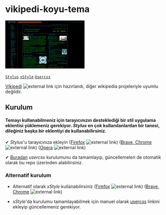# vikipedi-koyu-tema

<img src="images/screenshot.png" alt="önizleme" width="50%"/>

[`Stylus`](https://github.com/openstyles/stylus)
[`xStyle`](https://github.com/FirefoxBar/xStyle)
[`Usercss`](https://github.com/openstyles/stylus/wiki/Usercss)


[Vikipedi](https://tr.wikipedia.org) ![external link](https://user-images.githubusercontent.com/136959/44433186-de548e80-a56a-11e8-8947-d3331bd6d7a1.png)  için hazırlandı, diğer wikipedia projeleriyle uyumlu değildir.

## Kurulum

#### Temayı kullanabilmeniz için tarayıcınızın desteklediği bir stil uygulama eklentisi yüklemeniz gerekiyor. *Stylus* en çok kullanılanlardan bir tanesi, dileğiniz başka bir eklentiyi de kullanabilirsiniz.

✔ *Stylus*'u tarayıcınıza ekleyin ([Firefox](https://addons.mozilla.org/en-US/firefox/addon/styl-us/) ![external link](https://user-images.githubusercontent.com/136959/44433186-de548e80-a56a-11e8-8947-d3331bd6d7a1.png)) ([Brave, Chrome](https://chrome.google.com/webstore/detail/stylus/clngdbkpkpeebahjckkjfobafhncgmne) ![external link](https://user-images.githubusercontent.com/136959/44433186-de548e80-a56a-11e8-8947-d3331bd6d7a1.png)) ([Opera](https://addons.opera.com/en-gb/extensions/details/stylus/) ![external link](https://user-images.githubusercontent.com/136959/44433186-de548e80-a56a-11e8-8947-d3331bd6d7a1.png))

✔ [Buradan](https://github.com/taner1es/vikipedi-koyu-tema/raw/main/vikipedi-koyu-tema.user.css) *usercss* kurulumunu da tamamlayıp, güncellemeleri de otomatik olarak bu repo üzerinden alabilirsiniz.

### Alternatif kurulum

*  Alternatif olarak *xStyle* kullanabilirsiniz  ([Firefox](https://addons.mozilla.org/firefox/addon/xstyle/) ![external link](https://user-images.githubusercontent.com/136959/44433186-de548e80-a56a-11e8-8947-d3331bd6d7a1.png)) ([Brave, Chrome](https://chrome.google.com/webstore/detail/xstyle/hncgkmhphmncjohllpoleelnibpmccpj) ![external link](https://user-images.githubusercontent.com/136959/44433186-de548e80-a56a-11e8-8947-d3331bd6d7a1.png)) 

*  *xStyle*'da kurulumu tamamlayabilmek için manuel olarak [usercss](https://github.com/taner1es/vikipedi-koyu-tema/raw/main/vikipedi-koyu-tema.user.css) linkini ekleyip güncellemeniz gerekiyor.
